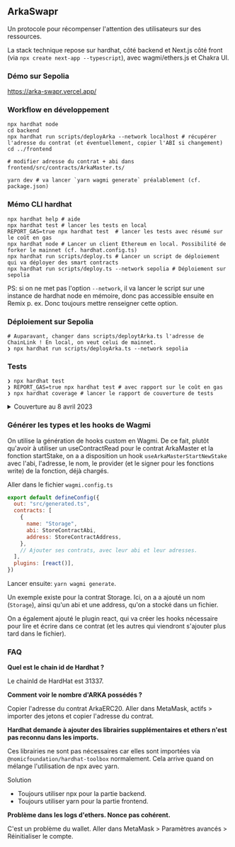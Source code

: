 ## ArkaSwapr

Un protocole pour récompenser l'attention des utilisateurs sur des ressources.

La stack technique repose sur hardhat, côté backend et Next.js côté front (via `npx create next-app --typescript`), avec wagmi/ethers.js et Chakra UI.

### Démo sur Sepolia

https://arka-swapr.vercel.app/

### Workflow en développement

```shell
npx hardhat node
cd backend
npx hardhat run scripts/deployArka --network localhost # récupérer l'adresse du contrat (et éventuellement, copier l'ABI si changement)
cd ../frontend

# modifier adresse du contrat + abi dans frontend/src/contracts/ArkaMaster.ts/

yarn dev # va lancer `yarn wagmi generate` préalablement (cf. package.json)
```
### Mémo CLI hardhat

```shell
npx hardhat help # aide 
npx hardhat test # lancer les tests en local
REPORT_GAS=true npx hardhat test  # lancer les tests avec résumé sur le coût en gas
npx hardhat node # Lancer un client Ethereum en local. Possibilité de forker le mainnet (cf. hardhat.config.ts)
npx hardhat run scripts/deploy.ts # Lancer un script de déploiement qui va déployer des smart contracts
npx hardhat run scripts/deploy.ts --network sepolia # Déploiement sur sepolia
```

PS: si on ne met pas l'option `--network`, il va lancer le script sur une instance de hardhat node en mémoire, donc pas accessible ensuite en Remix p. ex. Donc toujours mettre renseigner cette option.

### Déploiement sur Sepolia

```shell
# Auparavant, changer dans scripts/deploytArka.ts l'adresse de ChainLink ! En local, on veut celui de mainnet. 
❯ npx hardhat run scripts/deployArka.ts --network sepolia
```

### Tests

```shell
❯ npx hardhat test
❯ REPORT_GAS=true npx hardhat test # avec rapport sur le coût en gas
❯ npx hardhat coverage # lancer le rapport de couverture de tests
```

<details>
<summary>Couverture au 8 avril 2023</summary>
<pre>
  ArkaERC20
    ✔ sets correctly the address of ArkaMaster, test storage (1857ms)
    ✔ sets incorrectly the arkaMaster's address but he is not owner, test revert
    ✔ has the right initial supply, test storage

  ArkaMaster
    Oracle tests
      ✔ gets a non 0 result for EHT USD price, test integration chain link (436ms)
    ArkaMaster.proposeResource
      ✔ proposes correctly a resource, test storage
      ✔ proposes correctly a resource, test event
      ✔ proposes incorrectly a resource with a lower price than asked, test revert
    ArkaMaster.interact
      ✔ interacts correctly with a resource, test storage
      ✔ interacts correctly with a resource, test event (47ms)
      ✔ interacts correctly with a resource, test mint
      ✔ interacts incorrectly with a resource because already have interaction, test require
    ArkaMaster.startNewContract
      ✔ starts correctly a contract, test storage (154ms)
      ✔ starts correctly a contract, test event
      ✔ starts incorrectly a contract bc previous stake exists, test require
      ✔ starts incorrectly a contract bc amount is 0, test require
      ✔ starts incorrectly a contract bc amount is 0, test require
    ArkaMaster.endNewContract
      ✔ ends correctly a contract, test storage (64ms)
      ✔ ends correctly a contract, test storage on currentStake reference
      ✔ ends correctly a contract, test event
      ✔ ends incorrectly a contract bc a current is already here, test require
      ✔ ends incorrectly a contract bc the current stake is not finished, test require

  ArkaStaking
    ArkaStaking.deposit
      ✔ deposits incorrectly with zero ARKA, test storage (580ms)
      ✔ deposits correctly, test storage
      ✔ deposits correctly, test event
    ArkaStaking.withdraw
      ✔ withdraw correctly, test storage
      ✔ withdraw correctly, test event


  26 passing (3s)

----------------------|----------|----------|----------|----------|----------------|
File                  |  % Stmts | % Branch |  % Funcs |  % Lines |Uncovered Lines |
----------------------|----------|----------|----------|----------|----------------|
 contracts/           |    88.89 |       66 |     91.3 |    91.43 |                |
  ArkaERC20.sol       |      100 |       75 |      100 |      100 |                |
  ArkaMaster.sol      |    94.74 |       85 |    88.89 |       96 |            102 |
  ArkaStaking.sol     |    80.95 |       50 |    88.89 |    86.84 |... 187,188,191 |
  ChainlinkEthUsd.sol |      100 |      100 |      100 |      100 |                |
----------------------|----------|----------|----------|----------|----------------|
All files             |    88.89 |       66 |     91.3 |    91.43 |                |
----------------------|----------|----------|----------|----------|----------------|
</pre>
</details>

### Générer les types et les hooks de Wagmi

On utilise la génération de hooks custom en Wagmi. 
De ce fait, plutôt qu'avoir à utiliser un useContractRead pour le contrat ArkaMaster et la fonction startStake, 
on a a disposition un hook `useArkaMasterStartNewStake` avec l'abi, l'adresse, le nom, le provider (et le signer pour les fonctions write) de la fonction, déjà chargés.

Aller dans le fichier `wagmi.config.ts`

```js
export default defineConfig({
  out: "src/generated.ts",
  contracts: [
    {
      name: "Storage",
      abi: StoreContractAbi,
      address: StoreContractAddress,
    },
    // Ajouter ses contrats, avec leur abi et leur adresses.
  ],
  plugins: [react()],
})
```

Lancer ensuite: `yarn wagmi generate`.

Un exemple existe pour la contrat Storage.
Ici, on a a ajouté un nom (`Storage`), ainsi qu'un abi et une address, qu'on a stocké dans un fichier.

On a également ajouté le plugin react, qui va créer les hooks nécessaire pour lire et écrire dans ce contrat (et les autres qui viendront s'ajouter plus tard dans le fichier).

### FAQ

**Quel est le chain id de Hardhat ?**

Le chainId de HardHat est 31337.

**Comment voir le nombre d'ARKA possédés ?**

Copier l'adresse du contrat ArkaERC20.
Aller dans MetaMask, actifs > importer des jetons et copier l'adresse du contrat.

**Hardhat demande à ajouter des librairies supplémentaires et ethers n'est pas reconnu dans les imports.**

Ces librairies ne sont pas nécessaires car elles sont importées via `@nomicfoundation/hardhat-toolbox` normalement.
Cela arrive quand on mélange l'utilisation de npx avec yarn. 

Solution 
- Toujours utiliser npx pour la partie backend.
- Toujours utiliser yarn pour la partie frontend.

**Problème dans les logs d'ethers. Nonce pas cohérent.**

C'est un problème du wallet. Aller dans MetaMask > Paramètres avancés > Réinitialiser le compte.
